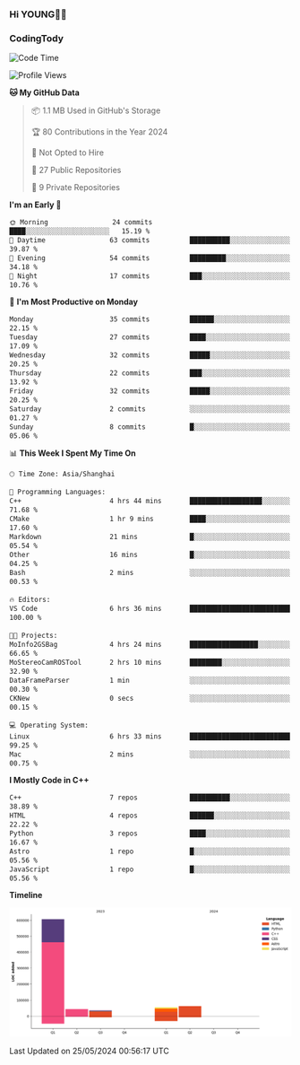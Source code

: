 <!--
**IHKYoung/IHKYoung** is a ✨ _special_ ✨ repository because its `README.md` (this file) appears on your GitHub profile.

Here are some ideas to get you started:

- 🔭 I’m currently working on ...
- 🌱 I’m currently learning ...
- 👯 I’m looking to collaborate on ...
- 🤔 I’m looking for help with ...
- 💬 Ask me about ...
- 📫 How to reach me: ...
- 😄 Pronouns: ...
- ⚡ Fun fact: ...
-->

### Hi YOUNG👋🏻


### CodingTody
<!--START_SECTION:waka-->
![Code Time](http://img.shields.io/badge/Code%20Time-42%20hrs%207%20mins-blue)

![Profile Views](http://img.shields.io/badge/Profile%20Views-6-blue)

**🐱 My GitHub Data** 

> 📦 1.1 MB Used in GitHub's Storage 
 > 
> 🏆 80 Contributions in the Year 2024
 > 
> 🚫 Not Opted to Hire
 > 
> 📜 27 Public Repositories 
 > 
> 🔑 9 Private Repositories 
 > 
**I'm an Early 🐤** 

```text
🌞 Morning                24 commits          ████░░░░░░░░░░░░░░░░░░░░░   15.19 % 
🌆 Daytime                63 commits          ██████████░░░░░░░░░░░░░░░   39.87 % 
🌃 Evening                54 commits          █████████░░░░░░░░░░░░░░░░   34.18 % 
🌙 Night                  17 commits          ███░░░░░░░░░░░░░░░░░░░░░░   10.76 % 
```
📅 **I'm Most Productive on Monday** 

```text
Monday                   35 commits          ██████░░░░░░░░░░░░░░░░░░░   22.15 % 
Tuesday                  27 commits          ████░░░░░░░░░░░░░░░░░░░░░   17.09 % 
Wednesday                32 commits          █████░░░░░░░░░░░░░░░░░░░░   20.25 % 
Thursday                 22 commits          ███░░░░░░░░░░░░░░░░░░░░░░   13.92 % 
Friday                   32 commits          █████░░░░░░░░░░░░░░░░░░░░   20.25 % 
Saturday                 2 commits           ░░░░░░░░░░░░░░░░░░░░░░░░░   01.27 % 
Sunday                   8 commits           █░░░░░░░░░░░░░░░░░░░░░░░░   05.06 % 
```


📊 **This Week I Spent My Time On** 

```text
🕑︎ Time Zone: Asia/Shanghai

💬 Programming Languages: 
C++                      4 hrs 44 mins       ██████████████████░░░░░░░   71.68 % 
CMake                    1 hr 9 mins         ████░░░░░░░░░░░░░░░░░░░░░   17.60 % 
Markdown                 21 mins             █░░░░░░░░░░░░░░░░░░░░░░░░   05.54 % 
Other                    16 mins             █░░░░░░░░░░░░░░░░░░░░░░░░   04.25 % 
Bash                     2 mins              ░░░░░░░░░░░░░░░░░░░░░░░░░   00.53 % 

🔥 Editors: 
VS Code                  6 hrs 36 mins       █████████████████████████   100.00 % 

🐱‍💻 Projects: 
MoInfo2GSBag             4 hrs 24 mins       █████████████████░░░░░░░░   66.65 % 
MoStereoCamROSTool       2 hrs 10 mins       ████████░░░░░░░░░░░░░░░░░   32.90 % 
DataFrameParser          1 min               ░░░░░░░░░░░░░░░░░░░░░░░░░   00.30 % 
CKNew                    0 secs              ░░░░░░░░░░░░░░░░░░░░░░░░░   00.15 % 

💻 Operating System: 
Linux                    6 hrs 33 mins       █████████████████████████   99.25 % 
Mac                      2 mins              ░░░░░░░░░░░░░░░░░░░░░░░░░   00.75 % 
```

**I Mostly Code in C++** 

```text
C++                      7 repos             ██████████░░░░░░░░░░░░░░░   38.89 % 
HTML                     4 repos             ██████░░░░░░░░░░░░░░░░░░░   22.22 % 
Python                   3 repos             ████░░░░░░░░░░░░░░░░░░░░░   16.67 % 
Astro                    1 repo              █░░░░░░░░░░░░░░░░░░░░░░░░   05.56 % 
JavaScript               1 repo              █░░░░░░░░░░░░░░░░░░░░░░░░   05.56 % 
```



**Timeline**

![Lines of Code chart](https://raw.githubusercontent.com/IHKYoung/IHKYoung/baseline/assets/bar_graph.png)


 Last Updated on 25/05/2024 00:56:17 UTC
<!--END_SECTION:waka-->
